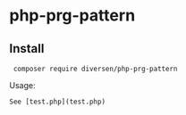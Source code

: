 # php-prg-pattern

## Install

     composer require diversen/php-prg-pattern

Usage: 

    See [test.php](test.php)
